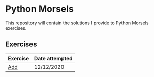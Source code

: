# Python Morsels

This repository will contain the solutions I provide to Python Morsels exercises.

## Exercises

| Exercise           | Date attempted |
| ------------------ | -------------- |
| [Add](01_add)      | 12/12/2020     |